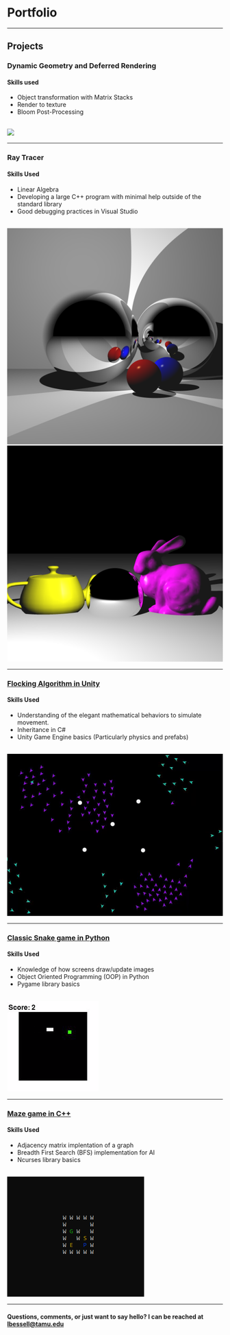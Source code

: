 # Portfolio

---

## Projects

### Dynamic Geometry and Deferred Rendering

#### Skills used
* Object transformation with Matrix Stacks
* Render to texture
* Bloom Post-Processing
<br>
<img src="images/A6-Demo-1.mp4">

---
### Ray Tracer

#### Skills Used
* Linear Algebra
* Developing a large C++ program with minimal help outside of the standard library
* Good debugging practices in Visual Studio
<br>
<img src="images/rt-scene3.jpg">
<img src="images/rt-scene0.jpg">

---
### [Flocking Algorithm in Unity](https://github.com/LBess/flocking-algorithm)

#### Skills Used
* Understanding of the elegant mathematical behaviors to simulate movement.
* Inheritance in C#
* Unity Game Engine basics (Particularly physics and prefabs)
<br>
<img src="images/2flocks_obstacles.gif?raw=true"/>

---
### [Classic Snake game in Python](https://github.com/LBess/snake)

#### Skills Used
* Knowledge of how screens draw/update images
* Object Oriented Programming (OOP) in Python
* Pygame library basics
<br>
<img src="images/snake_standard.png?raw=true"/>

---
### [Maze game in C++](https://github.com/LBess/cave-runner)

#### Skills Used
* Adjacency matrix implentation of a graph
* Breadth First Search (BFS) implementation for AI
* Ncurses library basics
<br>
<img src="images/maze_demo.png?raw=true"/>

---
#### Questions, comments, or just want to say hello? I can be reached at lbessell@tamu.edu
